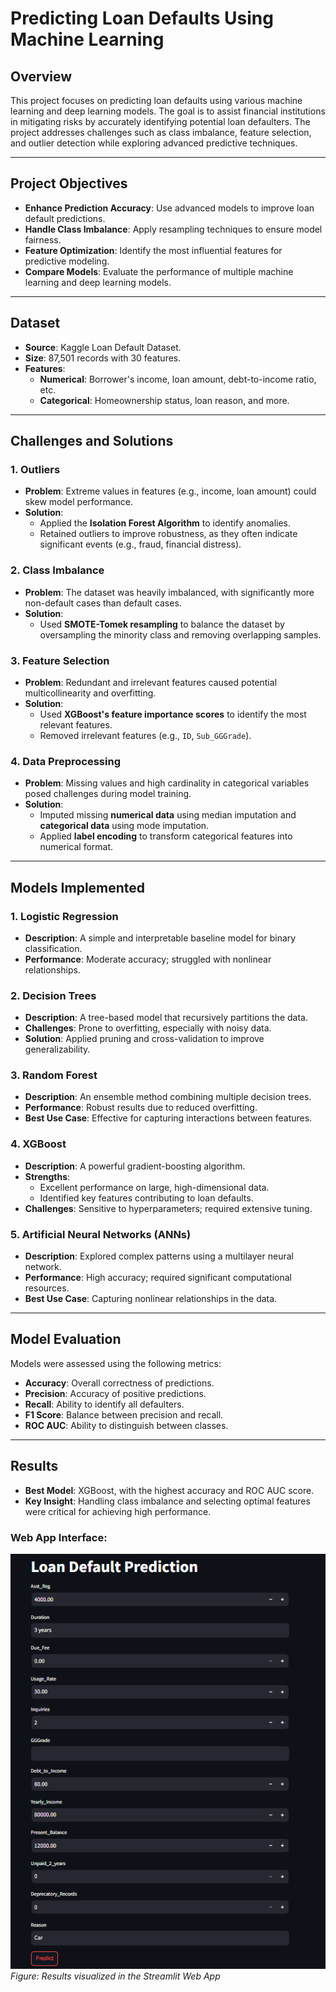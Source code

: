 # Predicting Loan Defaults Using Machine Learning

## Overview
This project focuses on predicting loan defaults using various machine learning and deep learning models. The goal is to assist financial institutions in mitigating risks by accurately identifying potential loan defaulters. The project addresses challenges such as class imbalance, feature selection, and outlier detection while exploring advanced predictive techniques.

---

## Project Objectives
- **Enhance Prediction Accuracy**: Use advanced models to improve loan default predictions.
- **Handle Class Imbalance**: Apply resampling techniques to ensure model fairness.
- **Feature Optimization**: Identify the most influential features for predictive modeling.
- **Compare Models**: Evaluate the performance of multiple machine learning and deep learning models.

---

## Dataset
- **Source**: Kaggle Loan Default Dataset.
- **Size**: 87,501 records with 30 features.
- **Features**:
  - **Numerical**: Borrower's income, loan amount, debt-to-income ratio, etc.
  - **Categorical**: Homeownership status, loan reason, and more.

---

## Challenges and Solutions

### 1. Outliers
- **Problem**: Extreme values in features (e.g., income, loan amount) could skew model performance.
- **Solution**:
  - Applied the **Isolation Forest Algorithm** to identify anomalies.
  - Retained outliers to improve robustness, as they often indicate significant events (e.g., fraud, financial distress).

### 2. Class Imbalance
- **Problem**: The dataset was heavily imbalanced, with significantly more non-default cases than default cases.
- **Solution**:
  - Used **SMOTE-Tomek resampling** to balance the dataset by oversampling the minority class and removing overlapping samples.

### 3. Feature Selection
- **Problem**: Redundant and irrelevant features caused potential multicollinearity and overfitting.
- **Solution**:
  - Used **XGBoost's feature importance scores** to identify the most relevant features.
  - Removed irrelevant features (e.g., `ID`, `Sub_GGGrade`).

### 4. Data Preprocessing
- **Problem**: Missing values and high cardinality in categorical variables posed challenges during model training.
- **Solution**:
  - Imputed missing **numerical data** using median imputation and **categorical data** using mode imputation.
  - Applied **label encoding** to transform categorical features into numerical format.

---

## Models Implemented

### 1. Logistic Regression
- **Description**: A simple and interpretable baseline model for binary classification.
- **Performance**: Moderate accuracy; struggled with nonlinear relationships.

### 2. Decision Trees
- **Description**: A tree-based model that recursively partitions the data.
- **Challenges**: Prone to overfitting, especially with noisy data.
- **Solution**: Applied pruning and cross-validation to improve generalizability.

### 3. Random Forest
- **Description**: An ensemble method combining multiple decision trees.
- **Performance**: Robust results due to reduced overfitting.
- **Best Use Case**: Effective for capturing interactions between features.

### 4. XGBoost
- **Description**: A powerful gradient-boosting algorithm.
- **Strengths**:
  - Excellent performance on large, high-dimensional data.
  - Identified key features contributing to loan defaults.
- **Challenges**: Sensitive to hyperparameters; required extensive tuning.

### 5. Artificial Neural Networks (ANNs)
- **Description**: Explored complex patterns using a multilayer neural network.
- **Performance**: High accuracy; required significant computational resources.
- **Best Use Case**: Capturing nonlinear relationships in the data.

---

## Model Evaluation
Models were assessed using the following metrics:
- **Accuracy**: Overall correctness of predictions.
- **Precision**: Accuracy of positive predictions.
- **Recall**: Ability to identify all defaulters.
- **F1 Score**: Balance between precision and recall.
- **ROC AUC**: Ability to distinguish between classes.

---

## Results
- **Best Model**: XGBoost, with the highest accuracy and ROC AUC score.
- **Key Insight**: Handling class imbalance and selecting optimal features were critical for achieving high performance.

### Web App Interface:
![Web App Screenshot](https://github.com/DILIPdk1101/-Predicting-Loan-Default-ML/blob/ea4cb35fc84db0a1291515d931497fd163db642b/Output.png)
*Figure: Results visualized in the Streamlit Web App*


